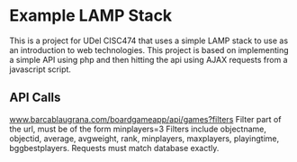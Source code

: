 # Example LAMP Stack
This is a project for UDel CISC474 that uses a simple LAMP stack to use as an introduction to web technologies. This project is based on implementing a simple API using php and then hitting the api using AJAX requests from a javascript script.

## API Calls

www.barcablaugrana.com/boardgameapp/api/games?filters
Filter part of the url, must be of the form
minplayers=3
Filters include objectname, objectid, average, avgweight, rank, 
minplayers, maxplayers, playingtime, bggbestplayers. Requests must
match database exactly. 
